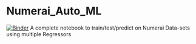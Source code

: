 # Numerai_Auto_ML 
[![Binder](https://mybinder.org/badge_logo.svg)](https://mybinder.org/v2/gh/YoushaaMurhij/Numerai_Auto_ML/master)
A complete notebook to train/test/predict on Numerai Data-sets using multiple Regressors 
